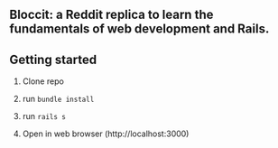 ## Bloccit: a Reddit replica to learn the fundamentals of web development and Rails.

## Getting started

1. Clone repo

2. run `bundle install`

3. run `rails s`

4. Open in web browser (http://localhost:3000)
